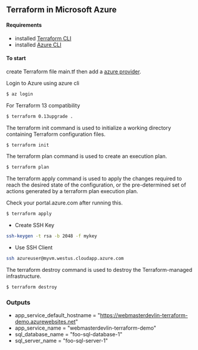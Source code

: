 ## Terraform in Microsoft Azure

#### Requirements

- installed [Terraform CLI](https://www.terraform.io/downloads.html)
- installed [Azure CLI](https://docs.microsoft.com/en-us/cli/azure/install-azure-cli)

#### To start

create Terraform file main.tf then add a [azure provider](https://www.terraform.io/docs/providers/azurerm/index.html).

Login to Azure using azure cli

```sh
$ az login
```

For Terraform 13 compatibility

```sh
$ terraform 0.13upgrade .
```

The terraform init command is used to initialize a working directory containing Terraform configuration files.

```sh
$ terraform init
```

The terraform plan command is used to create an execution plan.

```sh
$ terraform plan
```

The terraform apply command is used to apply the changes required to reach the desired state of the configuration, or the pre-determined set of actions generated by a terraform plan execution plan.

Check your portal.azure.com after running this.

```sh
$ terraform apply
```

- Create SSH Key

```sh
ssh-keygen -t rsa -b 2048 -f mykey
```

- Use SSH Client

```sh
ssh azureuser@myvm.westus.cloudapp.azure.com
```

The terraform destroy command is used to destroy the Terraform-managed infrastructure.

```sh
$ terraform destroy
```

### Outputs

- app_service_default_hostname = "https://webmasterdevlin-terraform-demo.azurewebsites.net"
- app_service_name = "webmasterdevlin-terraform-demo"
- sql_database_name = "foo-sql-database-1"
- sql_server_name = "foo-sql-server-1"
